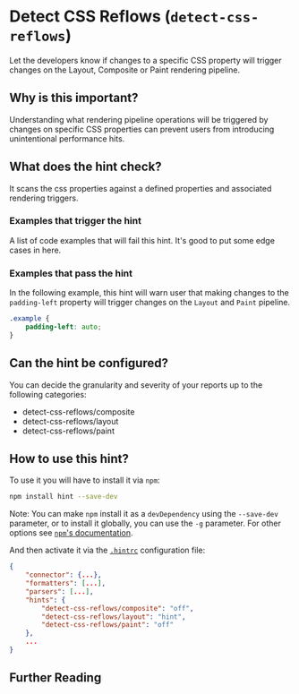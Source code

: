 # Detect CSS Reflows (`detect-css-reflows`)

Let the developers know if changes to a specific CSS property will trigger
changes on the Layout, Composite or Paint rendering pipeline.

## Why is this important?

Understanding what rendering pipeline operations will be triggered by changes
on specific CSS properties can prevent users from introducing unintentional
performance hits.

## What does the hint check?

It scans the css properties against a defined properties and associated
rendering triggers.

### Examples that **trigger** the hint

A list of code examples that will fail this hint.
It's good to put some edge cases in here.

### Examples that **pass** the hint

In the following example, this hint will warn user that making changes to
the `padding-left` property will trigger changes on the `Layout` and `Paint`
pipeline.

```css
.example {
    padding-left: auto;
}
```

## Can the hint be configured?

You can decide the granularity and severity of your reports up to the
following categories:

- detect-css-reflows/composite
- detect-css-reflows/layout
- detect-css-reflows/paint

## How to use this hint?

To use it you will have to install it via `npm`:

```bash
npm install hint --save-dev
```

Note: You can make `npm` install it as a `devDependency` using the `--save-dev`
parameter, or to install it globally, you can use the `-g` parameter. For
other options see
[`npm`'s documentation](https://docs.npmjs.com/cli/install).

And then activate it via the [`.hintrc`][hintrc]
configuration file:

```json
{
    "connector": {...},
    "formatters": [...],
    "parsers": [...],
    "hints": {
        "detect-css-reflows/composite": "off",
        "detect-css-reflows/layout": "hint",
        "detect-css-reflows/paint": "off"
    },
    ...
}
```

## Further Reading

<!-- Link labels: -->

[hintrc]: https://webhint.io/docs/user-guide/configuring-webhint/summary/
[understanding-critical-path]: https://developer.mozilla.org/en-US/docs/Web/Performance/Critical_rendering_path
